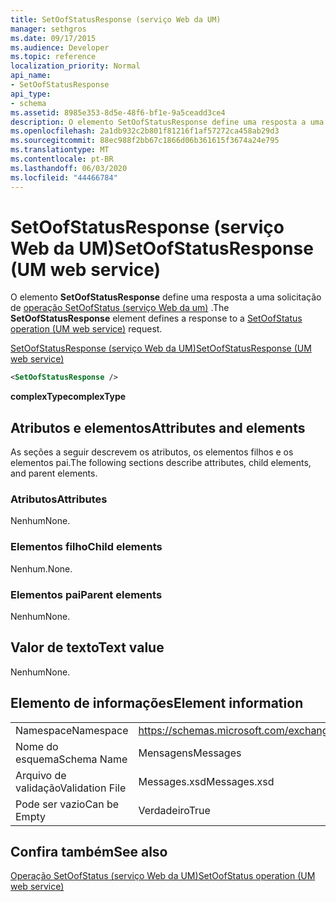 ```yaml
---
title: SetOofStatusResponse (serviço Web da UM)
manager: sethgros
ms.date: 09/17/2015
ms.audience: Developer
ms.topic: reference
localization_priority: Normal
api_name:
- SetOofStatusResponse
api_type:
- schema
ms.assetid: 8985e353-8d5e-48f6-bf1e-9a5ceadd3ce4
description: O elemento SetOofStatusResponse define uma resposta a uma solicitação de operação SetOofStatus (serviço Web da UM).
ms.openlocfilehash: 2a1db932c2b801f81216f1af57272ca458ab29d3
ms.sourcegitcommit: 88ec988f2bb67c1866d06b361615f3674a24e795
ms.translationtype: MT
ms.contentlocale: pt-BR
ms.lasthandoff: 06/03/2020
ms.locfileid: "44466784"
---
```

# <a name="setoofstatusresponse-um-web-service"></a><span data-ttu-id="4679d-103">SetOofStatusResponse (serviço Web da UM)</span><span class="sxs-lookup"><span data-stu-id="4679d-103">SetOofStatusResponse (UM web service)</span></span>

<span data-ttu-id="4679d-104">O elemento **SetOofStatusResponse** define uma resposta a uma solicitação de [operação SetOofStatus (serviço Web da um)](setoofstatus-operation-um-web-service.md) .</span><span class="sxs-lookup"><span data-stu-id="4679d-104">The **SetOofStatusResponse** element defines a response to a [SetOofStatus operation (UM web service)](setoofstatus-operation-um-web-service.md) request.</span></span> 
  
[<span data-ttu-id="4679d-105">SetOofStatusResponse (serviço Web da UM)</span><span class="sxs-lookup"><span data-stu-id="4679d-105">SetOofStatusResponse (UM web service)</span></span>](setoofstatusresponse-um-web-service.md)
  
```xml
<SetOofStatusResponse />
```

 <span data-ttu-id="4679d-106">**complexType**</span><span class="sxs-lookup"><span data-stu-id="4679d-106">**complexType**</span></span>
## <a name="attributes-and-elements"></a><span data-ttu-id="4679d-107">Atributos e elementos</span><span class="sxs-lookup"><span data-stu-id="4679d-107">Attributes and elements</span></span>

<span data-ttu-id="4679d-108">As seções a seguir descrevem os atributos, os elementos filhos e os elementos pai.</span><span class="sxs-lookup"><span data-stu-id="4679d-108">The following sections describe attributes, child elements, and parent elements.</span></span>
  
### <a name="attributes"></a><span data-ttu-id="4679d-109">Atributos</span><span class="sxs-lookup"><span data-stu-id="4679d-109">Attributes</span></span>

<span data-ttu-id="4679d-110">Nenhum</span><span class="sxs-lookup"><span data-stu-id="4679d-110">None.</span></span>
  
### <a name="child-elements"></a><span data-ttu-id="4679d-111">Elementos filho</span><span class="sxs-lookup"><span data-stu-id="4679d-111">Child elements</span></span>

<span data-ttu-id="4679d-112">Nenhum.</span><span class="sxs-lookup"><span data-stu-id="4679d-112">None.</span></span>
  
### <a name="parent-elements"></a><span data-ttu-id="4679d-113">Elementos pai</span><span class="sxs-lookup"><span data-stu-id="4679d-113">Parent elements</span></span>

<span data-ttu-id="4679d-114">Nenhum</span><span class="sxs-lookup"><span data-stu-id="4679d-114">None.</span></span>
  
## <a name="text-value"></a><span data-ttu-id="4679d-115">Valor de texto</span><span class="sxs-lookup"><span data-stu-id="4679d-115">Text value</span></span>

<span data-ttu-id="4679d-116">Nenhum</span><span class="sxs-lookup"><span data-stu-id="4679d-116">None.</span></span>
  
## <a name="element-information"></a><span data-ttu-id="4679d-117">Elemento de informações</span><span class="sxs-lookup"><span data-stu-id="4679d-117">Element information</span></span>

|||
|:-----|:-----|
|<span data-ttu-id="4679d-118">Namespace</span><span class="sxs-lookup"><span data-stu-id="4679d-118">Namespace</span></span>  <br/> |https://schemas.microsoft.com/exchange/services/2006/messages  <br/> |
|<span data-ttu-id="4679d-119">Nome do esquema</span><span class="sxs-lookup"><span data-stu-id="4679d-119">Schema Name</span></span>  <br/> |<span data-ttu-id="4679d-120">Mensagens</span><span class="sxs-lookup"><span data-stu-id="4679d-120">Messages</span></span>  <br/> |
|<span data-ttu-id="4679d-121">Arquivo de validação</span><span class="sxs-lookup"><span data-stu-id="4679d-121">Validation File</span></span>  <br/> |<span data-ttu-id="4679d-122">Messages.xsd</span><span class="sxs-lookup"><span data-stu-id="4679d-122">Messages.xsd</span></span>  <br/> |
|<span data-ttu-id="4679d-123">Pode ser vazio</span><span class="sxs-lookup"><span data-stu-id="4679d-123">Can be Empty</span></span>  <br/> |<span data-ttu-id="4679d-124">Verdadeiro</span><span class="sxs-lookup"><span data-stu-id="4679d-124">True</span></span>  <br/> |
   
## <a name="see-also"></a><span data-ttu-id="4679d-125">Confira também</span><span class="sxs-lookup"><span data-stu-id="4679d-125">See also</span></span>



[<span data-ttu-id="4679d-126">Operação SetOofStatus (serviço Web da UM)</span><span class="sxs-lookup"><span data-stu-id="4679d-126">SetOofStatus operation (UM web service)</span></span>](setoofstatus-operation-um-web-service.md)

